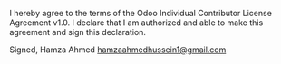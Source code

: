 I hereby agree to the terms of the Odoo Individual Contributor License Agreement v1.0.
I declare that I am authorized and able to make this agreement and sign this declaration.

Signed,
Hamza Ahmed
hamzaahmedhussein1@gmail.com
